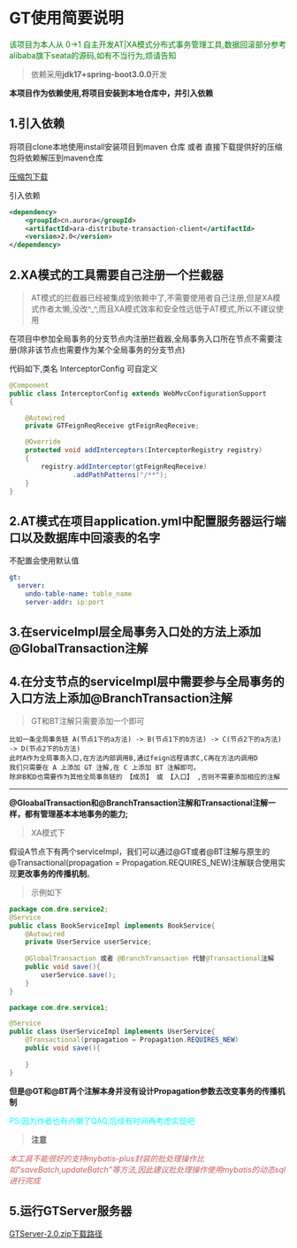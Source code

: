 # GT使用简要说明

<p style="color:green">该项目为本人从 0->1 自主开发AT|XA模式分布式事务管理工具,数据回滚部分参考alibaba旗下seata的源码,如有不当行为,烦请告知</p>

>依赖采用**jdk17+spring-boot3.0.0**开发

**本项目作为依赖使用,将项目安装到本地仓库中，并引入依赖**

## 1.引入依赖

将项目clone本地使用install安装项目到maven 仓库 或者 直接下载提供好的压缩包将依赖解压到maven仓库

[压缩包下载](https://github.com/L-P-F/GlobalTransaction/releases/tag/dependency)

引入依赖
```xml
<dependency>
    <groupId>cn.aurora</groupId>
    <artifactId>ara-distribute-transaction-client</artifactId>
    <version>2.0</version>
</dependency>
```

## 2.XA模式的工具需要自己注册一个拦截器

>AT模式的拦截器已经被集成到依赖中了,不需要使用者自己注册,但是XA模式作者太懒,没改^_^,而且XA模式效率和安全性远低于AT模式,所以不建议使用

在项目中参加全局事务的分支节点内注册拦截器,全局事务入口所在节点不需要注册(除非该节点也需要作为某个全局事务的分支节点)

代码如下,类名 InterceptorConfig 可自定义
```java
@Component
public class InterceptorConfig extends WebMvcConfigurationSupport
{

    @Autowired
    private GTFeignReqReceive gtFeignReqReceive;

    @Override
    protected void addInterceptors(InterceptorRegistry registry)
    {
        registry.addInterceptor(gtFeignReqReceive)
                .addPathPatterns("/**");
    }
}
```
## 2.AT模式在项目application.yml中配置服务器运行端口以及数据库中回滚表的名字
不配置会使用默认值
```yaml
gt:
  server:
    undo-table-name: table_name
    server-addr: ip:port
```

## 3.在serviceImpl层全局事务入口处的方法上添加@GlobalTransaction注解

## 4.在分支节点的serviceImpl层中需要参与全局事务的入口方法上添加@BranchTransaction注解
>GT和BT注解只需要添加一个即可

```text
比如一条全局事务链 A(节点1下的a方法) -> B(节点1下的b方法) -> C(节点2下的a方法) -> D(节点2下的b方法)
此时A作为全局事务入口,在方法内部调用B,通过feign远程请求C,C再在方法内调用D
我们只需要在 A 上添加 GT 注解,在 C 上添加 BT 注解即可。
除非B和D也需要作为其他全局事务链的 【成员】 或 【入口】 ,否则不需要添加相应的注解
```

------

**@GloabalTransaction和@BranchTransaction注解和Transactional注解一样，都有管理基本本地事务的能力;**


>XA模式下

假设A节点下有两个serviceImpl，我们可以通过@GT或者@BT注解与原生的@Transactional(propagation = Propagation.REQUIRES_NEW)注解联合使用实现**更改事务的传播机制**。

>示例如下

```java
package com.dre.service2;
@Service
public class BookServiceImpl implements BookService{
    @Autowired
    private UserService userService;
    
    @GlobalTransaction 或者 @BranchTransaction 代替@Transactional注解
    public void save(){
    	userService.save();   
    }
}
```

```java
package com.dre.service1;

@Service
public class UserServiceImpl implements UserService{
    @Transactional(propagation = Propagation.REQUIRES_NEW)
    public void save(){
    
    }
}
```

**但是@GT和@BT两个注解本身并没有设计Propagation参数去改变事务的传播机制**
<p style="color:cyan">PS:因为作者也有点懒了QAQ,后续有时间再考虑实现吧</p>

>**注意**

<p style="font-style: italic; color:indianred">本工具不能很好的支持mybatis-plus封装的批处理操作比如"saveBatch,updateBatch"等方法,因此建议批处理操作使用mybatis的动态sql进行完成

## 5.运行GTServer服务器

[GTServer-2.0.zip下载路径](https://github.com/L-P-F/GlobalTransaction-Server/releases/tag/GTServer)
